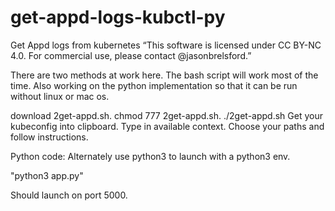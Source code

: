 

# get-appd-logs-kubctl-py
Get Appd logs from kubernetes
“This software is licensed under CC BY-NC 4.0. For commercial use, please contact @jasonbrelsford.”

There are two methods at work here.  The bash script will work most of the time.  Also working on the python implementation so that it can be run without linux or mac os.

download 2get-appd.sh.
chmod 777 2get-appd.sh.
./2get-appd.sh
Get your kubeconfig into clipboard.
Type in available context.
Choose your paths and follow instructions.


Python code:  Alternately use python3 to launch with a python3 env.

"python3 app.py"

Should launch on port 5000. 
